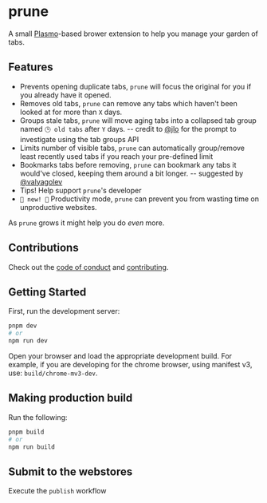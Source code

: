 # prune

A small [Plasmo](https://docs.plasmo.com/)-based brower extension to help you manage your garden of tabs.

## Features

- Prevents opening duplicate tabs, `prune` will focus the original for you if you already have it opened.
- Removes old tabs, `prune` can remove any tabs which haven't been looked at for more than `X` days.
- Groups stale tabs, `prune` will move aging tabs into a collapsed tab group named `🕒 old tabs` after `Y` days. -- credit to [@jlo](https://github.com/jeffreyolio) for the prompt to investigate using the tab groups API
- Limits number of visible tabs, `prune` can automatically group/remove least recently used tabs if you reach your pre-defined limit
- Bookmarks tabs before removing, `prune` can bookmark any tabs it would've closed, keeping them around a bit longer. -- suggested by [@valyagolev](https://github.com/valyagolev)
- Tips! Help support `prune`'s developer
- `🎉 new! 🎉` Productivity mode, `prune` can prevent you from wasting time on unproductive websites.

As `prune` grows it might help you do _even_ more.

## Contributions

Check out the [code of conduct](CODE_OF_CONDUCT.md) and [contributing](CONTRIBUTING.md).

## Getting Started

First, run the development server:

```bash
pnpm dev
# or
npm run dev
```

Open your browser and load the appropriate development build. For example, if you are developing for the chrome browser, using manifest v3, use: `build/chrome-mv3-dev`.

## Making production build

Run the following:

```bash
pnpm build
# or
npm run build
```

## Submit to the webstores

Execute the `publish` workflow
